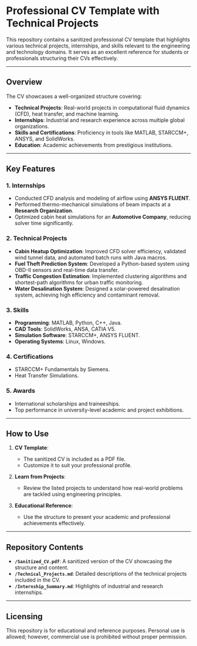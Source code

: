 
# Professional CV Template with Technical Projects

This repository contains a sanitized professional CV template that highlights various technical projects, internships, and skills relevant to the engineering and technology domains. It serves as an excellent reference for students or professionals structuring their CVs effectively.

---

## Overview

The CV showcases a well-organized structure covering:
- **Technical Projects**: Real-world projects in computational fluid dynamics (CFD), heat transfer, and machine learning.
- **Internships**: Industrial and research experience across multiple global organizations.
- **Skills and Certifications**: Proficiency in tools like MATLAB, STARCCM+, ANSYS, and SolidWorks.
- **Education**: Academic achievements from prestigious institutions.

---

## Key Features

### 1. **Internships**
- Conducted CFD analysis and modeling of airflow using **ANSYS FLUENT**.
- Performed thermo-mechanical simulations of beam impacts at a **Research Organization**.
- Optimized cabin heat simulations for an **Automotive Company**, reducing solver time significantly.

### 2. **Technical Projects**
- **Cabin Heatup Optimization**: Improved CFD solver efficiency, validated wind tunnel data, and automated batch runs with Java macros.
- **Fuel Theft Prediction System**: Developed a Python-based system using OBD-II sensors and real-time data transfer.
- **Traffic Congestion Estimation**: Implemented clustering algorithms and shortest-path algorithms for urban traffic monitoring.
- **Water Desalination System**: Designed a solar-powered desalination system, achieving high efficiency and contaminant removal.

### 3. **Skills**
- **Programming**: MATLAB, Python, C++, Java.
- **CAD Tools**: SolidWorks, ANSA, CATIA V5.
- **Simulation Software**: STARCCM+, ANSYS FLUENT.
- **Operating Systems**: Linux, Windows.

### 4. **Certifications**
- STARCCM+ Fundamentals by Siemens.
- Heat Transfer Simulations.

### 5. **Awards**
- International scholarships and traineeships.
- Top performance in university-level academic and project exhibitions.

---

## How to Use

1. **CV Template**:
   - The sanitized CV is included as a PDF file.
   - Customize it to suit your professional profile.

2. **Learn from Projects**:
   - Review the listed projects to understand how real-world problems are tackled using engineering principles.

3. **Educational Reference**:
   - Use the structure to present your academic and professional achievements effectively.

---

## Repository Contents
- **`/Sanitized_CV.pdf`**: A sanitized version of the CV showcasing the structure and content.
- **`/Technical_Projects.md`**: Detailed descriptions of the technical projects included in the CV.
- **`/Internship_Summary.md`**: Highlights of industrial and research internships.

---

## Licensing
This repository is for educational and reference purposes. Personal use is allowed; however, commercial use is prohibited without proper permission.

